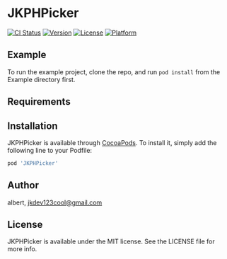 # JKPHPicker

[![CI Status](https://img.shields.io/travis/albert/JKPHPicker.svg?style=flat)](https://travis-ci.org/albert/JKPHPicker)
[![Version](https://img.shields.io/cocoapods/v/JKPHPicker.svg?style=flat)](https://cocoapods.org/pods/JKPHPicker)
[![License](https://img.shields.io/cocoapods/l/JKPHPicker.svg?style=flat)](https://cocoapods.org/pods/JKPHPicker)
[![Platform](https://img.shields.io/cocoapods/p/JKPHPicker.svg?style=flat)](https://cocoapods.org/pods/JKPHPicker)

## Example

To run the example project, clone the repo, and run `pod install` from the Example directory first.

## Requirements

## Installation

JKPHPicker is available through [CocoaPods](https://cocoapods.org). To install
it, simply add the following line to your Podfile:

```ruby
pod 'JKPHPicker'
```

## Author

albert, jkdev123cool@gmail.com

## License

JKPHPicker is available under the MIT license. See the LICENSE file for more info.
